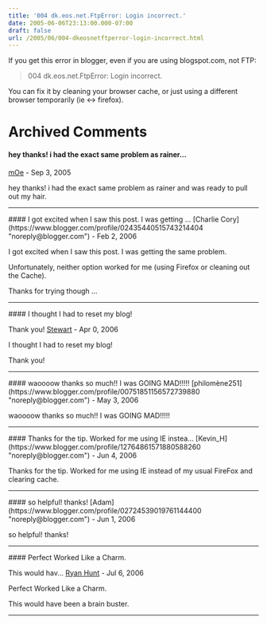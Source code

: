 ```yaml
---
title: '004 dk.eos.net.FtpError: Login incorrect.'
date: 2005-06-06T23:13:00.000-07:00
draft: false
url: /2005/06/004-dkeosnetftperror-login-incorrect.html
---
```


If you get this error in blogger, even if you are using blogspot.com, not FTP:  
  

> 004 dk.eos.net.FtpError: Login incorrect.
  
  
You can fix it by cleaning your browser cache, or just using a different browser temporarily (ie <-> firefox).
# Archived Comments

#### hey thanks! i had the exact same problem as rainer...
[mOe](https://www.blogger.com/profile/15781926271020556048 "noreply@blogger.com") - <time datetime="2005-09-28T14:49:00.000-07:00">Sep 3, 2005</time>

hey thanks! i had the exact same problem as rainer and was ready to pull out my hair.
<hr />
#### I got excited when I saw this post. I was getting ...
[Charlie Cory](https://www.blogger.com/profile/02435440515743214404 "noreply@blogger.com") - <time datetime="2006-02-13T16:17:00.000-08:00">Feb 2, 2006</time>

I got excited when I saw this post. I was getting the same problem.  
  
Unfortunately, neither option worked for me (using Firefox or cleaning out the Cache).  
  
Thanks for trying though ...
<hr />
#### I thought I had to reset my blog!  
  
Thank you!
[Stewart](https://www.blogger.com/profile/14380428714319439978 "noreply@blogger.com") - <time datetime="2006-04-01T18:24:00.000-08:00">Apr 0, 2006</time>

I thought I had to reset my blog!  
  
Thank you!
<hr />
#### waoooow thanks so much!! I was GOING MAD!!!!!
[philomène251](https://www.blogger.com/profile/00751851156572739880 "noreply@blogger.com") - <time datetime="2006-05-23T16:19:00.000-07:00">May 3, 2006</time>

waoooow thanks so much!! I was GOING MAD!!!!!
<hr />
#### Thanks for the tip. Worked for me using IE instea...
[Kevin_H](https://www.blogger.com/profile/12764861571880588260 "noreply@blogger.com") - <time datetime="2006-06-14T17:25:00.000-07:00">Jun 4, 2006</time>

Thanks for the tip. Worked for me using IE instead of my usual FireFox and clearing cache.
<hr />
#### so helpful! thanks!
[Adam](https://www.blogger.com/profile/02724539019761144400 "noreply@blogger.com") - <time datetime="2006-06-25T21:08:00.000-07:00">Jun 1, 2006</time>

so helpful! thanks!
<hr />
#### Perfect Worked Like a Charm.  
  
This would hav...
[Ryan Hunt](https://www.blogger.com/profile/14209326600483003849 "noreply@blogger.com") - <time datetime="2006-07-29T13:22:00.000-07:00">Jul 6, 2006</time>

Perfect Worked Like a Charm.  
  
This would have been a brain buster.
<hr />

